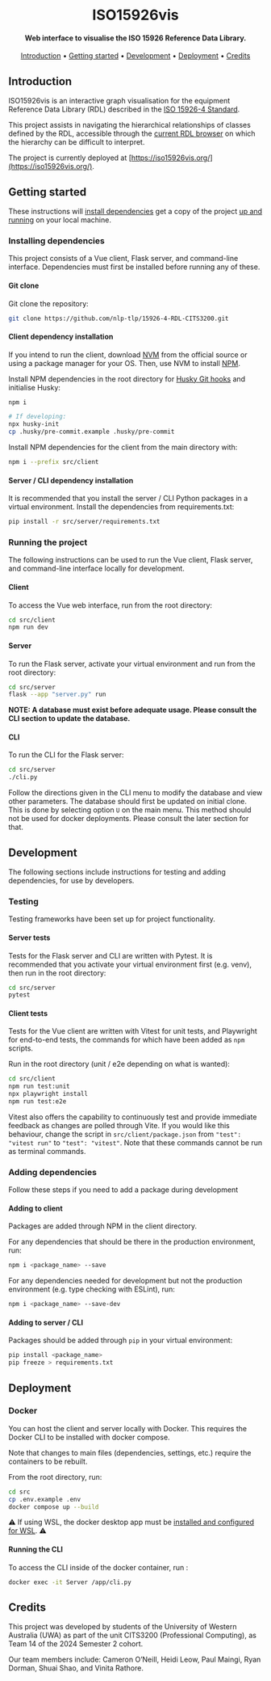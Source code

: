 <h1 align="center">
  <br>
  ISO15926vis
  <br>
</h1>
<h4 align="center">Web interface to visualise the ISO 15926 Reference Data Library.</h4>
<p align="center">
  <a href="#introduction">Introduction</a> •
  <a href="#getting-started">Getting started</a> •
  <a href="#development">Development</a> •
  <a href="#deployment">Deployment</a> •
  <a href="#credits">Credits</a>
</p>

## Introduction

ISO15926vis is an interactive graph visualisation for the equipment Reference Data Library (RDL) described in the [ISO 15926-4 Standard](https://15926.org/).

This project assists in navigating the hierarchical relationships of classes defined by the RDL, accessible through the [current RDL browser](https://data.15926.org/rdl/) on which the hierarchy can be difficult to interpret.

The project is currently deployed at [https://iso15926vis.org/](https://iso15926vis.org/).

## Getting started

These instructions will [install dependencies](#installing-dependencies) get a copy of the project [up and running](#running-the-project) on your local machine.

### Installing dependencies

This project consists of a Vue client, Flask server, and command-line interface. Dependencies must first be installed before running any of these.

#### Git clone

Git clone the repository:

```bash
git clone https://github.com/nlp-tlp/15926-4-RDL-CITS3200.git
```

#### Client dependency installation

If you intend to run the client, download [NVM](https://github.com/nvm-sh/nvm) from the official source or using a package manager for your OS. Then, use NVM to install [NPM](https://nodejs.org/en/download/package-manager).

Install NPM dependencies in the root directory for [Husky Git hooks](https://typicode.github.io/husky/) and initialise Husky:

```bash
npm i

# If developing:
npx husky-init
cp .husky/pre-commit.example .husky/pre-commit
```

Install NPM dependencies for the client from the main directory with:

```bash
npm i --prefix src/client
```

#### Server / CLI dependency installation

It is recommended that you install the server / CLI Python packages in a virtual environment. Install the dependencies from requirements.txt:

```bash
pip install -r src/server/requirements.txt
```

### Running the project

The following instructions can be used to run the Vue client, Flask server, and command-line interface locally for development.

#### Client

To access the Vue web interface, run from the root directory:

```bash
cd src/client
npm run dev
```

#### Server

To run the Flask server, activate your virtual environment and run from the root directory:

```bash
cd src/server
flask --app "server.py" run
```

**NOTE: A database must exist before adequate usage. Please consult the CLI section to update the database.**

#### CLI

To run the CLI for the Flask server:

```bash
cd src/server
./cli.py
```

Follow the directions given in the CLI menu to modify the database and view other parameters.
The database should first be updated on initial clone. This is done by selecting option `U` on the main menu.
This method should not be used for docker deployments. Please consult the later section for that.

## Development

The following sections include instructions for testing and adding dependencies, for use by developers.

### Testing

Testing frameworks have been set up for project functionality.

#### Server tests

Tests for the Flask server and CLI are written with Pytest. It is recommended that you activate your virtual environment first (e.g. venv), then run in the root directory:

```bash
cd src/server
pytest
```

#### Client tests

Tests for the Vue client are written with Vitest for unit tests, and Playwright for end-to-end tests, the commands for which have been added as `npm` scripts.

Run in the root directory (unit / e2e depending on what is wanted):

```bash
cd src/client
npm run test:unit
npx playwright install
npm run test:e2e
```

Vitest also offers the capability to continuously test and provide immediate feedback as changes are polled through Vite. If you would like this behaviour, change the script in `src/client/package.json` from `"test": "vitest run"` to `"test": "vitest"`. Note that these commands cannot be run as terminal commands.

### Adding dependencies

Follow these steps if you need to add a package during development

#### Adding to client

Packages are added through NPM in the client directory.

For any dependencies that should be there in the production environment, run:

```bash
npm i <package_name> --save
```

For any dependencies needed for development but not the production environment (e.g. type checking with ESLint), run:

```bash
npm i <package_name> --save-dev
```

#### Adding to server / CLI

Packages should be added through `pip` in your virtual environment:

```bash
pip install <package_name>
pip freeze > requirements.txt
```

## Deployment

### Docker

You can host the client and server locally with Docker. This requires the Docker CLI to be installed with docker compose.

Note that changes to main files (dependencies, settings, etc.) require the containers to be rebuilt.

From the root directory, run:

```bash
cd src
cp .env.example .env
docker compose up --build
```

⚠️ If using WSL, the docker desktop app must be [installed and configured for WSL](https://docs.docker.com/desktop/wsl/). ⚠️

#### Running the CLI

To access the CLI inside of the docker container, run :

```bash
docker exec -it Server /app/cli.py
```

## Credits

This project was developed by students of the University of Western Australia (UWA) as part of the unit CITS3200 (Professional Computing), as Team 14 of the 2024 Semester 2 cohort.

Our team members include: Cameron O’Neill, Heidi Leow, Paul Maingi, Ryan Dorman, Shuai Shao, and Vinita Rathore.
